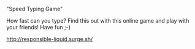 "Speed Typing Game"

How fast can you type? Find this out with this online game and play with your friends! Have fun ;-)

http://responsible-liquid.surge.sh/